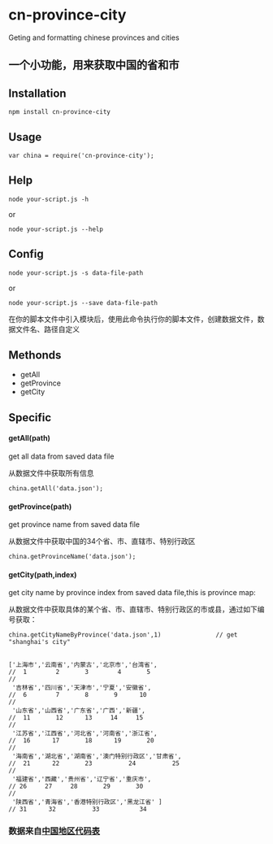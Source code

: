 # cn-province-city
Geting and formatting chinese provinces and cities

## 一个小功能，用来获取中国的省和市


## Installation

    npm install cn-province-city 


## Usage

    var china = require('cn-province-city');
 
## Help

	node your-script.js -h

or
	
	node your-script.js --help

## Config

    node your-script.js -s data-file-path
    
or

    node your-script.js --save data-file-path
    
在你的脚本文件中引入模块后，使用此命令执行你的脚本文件，创建数据文件，数据文件名、路径自定义

## Methonds

 - getAll
 - getProvince
 - getCity
    

## Specific


#### getAll(path)
get all data from saved data file

从数据文件中获取所有信息

    china.getAll('data.json');

#### getProvince(path)
get province name from saved data file

从数据文件中获取中国的34个省、市、直辖市、特别行政区

    china.getProvinceName('data.json');

#### getCity(path,index)
get city name by province index from saved data file,this is province map:

从数据文件中获取具体的某个省、市、直辖市、特别行政区的市或县，通过如下编号获取：

    china.getCityNameByProvince('data.json',1)               // get "shanghai's city"


    ['上海市','云南省','内蒙古','北京市','台湾省', 
    //  1        2       3        4       5
    //
     '吉林省','四川省','天津市','宁夏','安徽省',
    //  6        7       8       9      10
    //
     '山东省','山西省','广东省','广西','新疆',     
    //  11       12      13     14     15
    //
     '江苏省','江西省','河北省','河南省','浙江省',
    //  16      17       18      19       20 
    //
     '海南省','湖北省','湖南省','澳门特别行政区','甘肃省', 
    //  21      22       23          24          25
    //
     '福建省','西藏','贵州省','辽宁省','重庆市',             
    // 26     27     28       29       30
    //
     '陕西省','青海省','香港特别行政区','黑龙江省' ] 
    // 31      32          33           34

### 数据来自[中国地区代码表](http://www.ccb.com/cn/OtherResource/bankroll/html/code_help.html)
